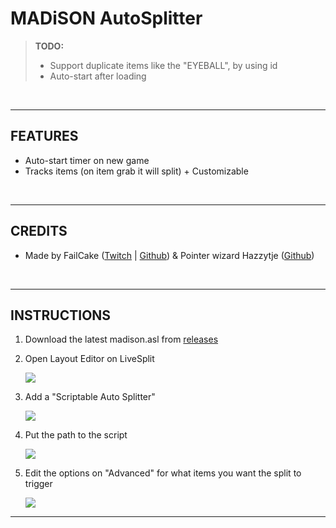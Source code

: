 # MADiSON AutoSplitter

> **TODO:**
>    - Support duplicate items like the "EYEBALL", by using id
>    - Auto-start after loading <br>
>

<br>

------------------
## FEATURES
- Auto-start timer on new game
- Tracks items (on item grab it will split) + Customizable

<br>

-------------------------
## CREDITS

- Made by FailCake ([Twitch](https://www.twitch.tv/birbcaw_) | [Github](https://github.com/edunad)) & Pointer wizard Hazzytje ([Github](https://github.com/Hazzytje))

<br>

------------------

## INSTRUCTIONS

1. Download the latest madison.asl from [releases](https://github.com/edunad/madison-livesplit/releases)
2. Open Layout Editor on LiveSplit

    ![](https://i.rawr.dev/0rYYCohqTk.png)

3. Add a "Scriptable Auto Splitter"

    ![](https://i.rawr.dev/4ACdrsdhIG.png)

4. Put the path to the script

    ![](https://i.rawr.dev/fBJx6nyCtK.png)

5. Edit the options on "Advanced" for what items you want the split to trigger

    ![](https://i.rawr.dev/Jg9Ydy08OQ.gif)

-----
